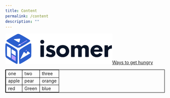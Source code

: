 ```yaml
---
title: Content
permalink: /content
description: ""
---
```

![](/images/isomer-logo.svg)[Ways to get hungry](https://www.youtube.com/watch?v=lpFAg9LuVqc)

<table>
  <tr>
    <td>one</td>
    <td>two</td>
    <td>three</td>
  </tr>
	<tr>
    <td>apple</td>
    <td>pear</td>
    <td>orange</td>
  </tr>
	<tr>
    <td>red</td>
    <td>Green</td>
    <td>blue</td>
  </tr>
</table>

<style>
table, td, tr { 
	border: 1px solid black;
	border-collapse: collapse;
}
</style>